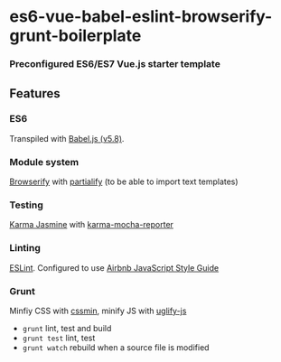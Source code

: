 <h1>es6-vue-babel-eslint-browserify-grunt-boilerplate</h1>
<h3>Preconfigured ES6/ES7 Vue.js starter template</h3>

## Features

### ES6
Transpiled with <a href="https://babeljs.io">Babel.js (v5.8)</a>.

### Module system
<a href="https://www.npmjs.com/package/browserify">Browserify</a> with <a href="https://www.npmjs.com/package/partialify">partialify</a> (to be able to import text templates)

### Testing
<a href="https://www.npmjs.com/package/karma-jasmine">Karma Jasmine</a> with <a href="https://www.npmjs.com/package/karma-mocha-reporter">karma-mocha-reporter</a>

### Linting
<a href="https://www.npmjs.com/package/eslint">ESLint</a>. Configured to use <a href="https://github.com/airbnb/javascript">Airbnb JavaScript Style Guide</a>

### Grunt
Minfiy CSS with <a href="https://www.npmjs.com/package/cssmin">cssmin</a>, minify JS with <a href="https://www.npmjs.com/package/uglify-js">uglify-js</a>

* ```grunt``` lint, test and build
* ```grunt test``` lint, test
* ```grunt watch``` rebuild when a source file is modified
